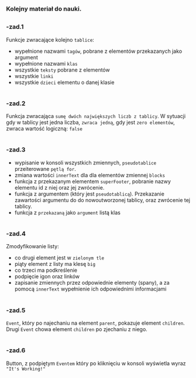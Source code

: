 ### Kolejny materiał do nauki.
##

### -zad.1
Funkcje zwracające kolejno `tablice`:

 - wypełnione nazwami `tagów`, pobrane z elementów przekazanych jako argument
 - wypełnione nazwami `klas`
 - wszystkie `teksty` pobrane z elementów 
 - wszystkie `linki`
 - wszystkie `dzieci` elementu o danej klasie
 
#
### -zad.2
Funkcja zwracająca `sumę dwóch największych liczb z tablicy`. W sytuacji gdy w tablicy jest jedna liczba, `zwraca jedną`, 
gdy jest `zero elementów`, zwraca wartość logiczną: `false`

#
### -zad.3
- wypisanie w konsoli wszystkich zmiennych, `pseudotablice` przeiterowane `pętlą for`.
- zmiana wartości `innerText` dla dla elementów zmiennej `blocks`
- funkcja z przekazanym elementem `superFooter`, pobranie nazwy elementu id z niej oraz jej zwrócenie.
- funkcja z argumentem (który jest `pseudotablicą`). Przekazanie zawartości argumentu do do nowoutworzonej tablicy, oraz 
zwrócenie tej tablicy.
- funkcja z `przekazaną` jako `argument` listą klas

#
### -zad.4
Zmodyfikowanie listy:
- co drugi element jest w `zielonym tle`
- piąty element z listy ma klesę `big`
- co trzeci ma podkreślenie
- podpięcie igon oraz linków
- zapisanie zmiennych przez odpowiednie elementy (spany), 
a za pomocą `innerText` wypełnienie ich odpowiednimi informacjami

#
### -zad.5
`Event`, który po najechaniu na element `parent`, pokazuje element `children`.
Drugi `Event` chowa element `children` po zjechaniu z niego.

#
### -zad.6
Button, z podpiętym `Eventem` który po kliknięciu w konsoli wyświetla wyraz `"It's Working!"`